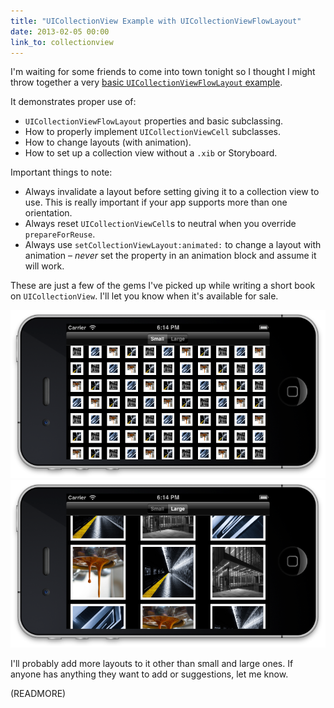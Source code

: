 ```yaml
---
title: "UICollectionView Example with UICollectionViewFlowLayout"
date: 2013-02-05 00:00
link_to: collectionview
---
```


I'm waiting for some friends to come into town tonight so I thought I might throw together a very [basic `UICollectionViewFlowLayout` example](https://github.com/AshFurrow/UICollectionViewFlowLayoutExample).

It demonstrates proper use of:

- `UICollectionViewFlowLayout` properties and basic subclassing.
- How to properly implement `UICollectionViewCell` subclasses.
- How to change layouts (with animation).
- How to set up a collection view without a `.xib` or Storyboard.

Important things to note:

- Always invalidate a layout before setting giving it to a collection view to use. This is really important if your app supports more than one orientation.
- Always reset `UICollectionViewCell`s to neutral when you override `prepareForReuse`.
- Always use `setCollectionViewLayout:animated:` to change a layout with animation – _never_ set the property in an animation block and assume it will work.

These are just a few of the gems I've picked up while writing a short book on `UICollectionView`. I'll let you know when it's available for sale.

 ![](/img/import/blog/uicollectionview-example-with-uicollectionviewflowlayout/B62F5B2D6C2F49469A7C0EC8F5FE3C6A.png) ![](/img/import/blog/uicollectionview-example-with-uicollectionviewflowlayout/AB89F722D59045A080987447EFE6BFE6.png)

I'll probably add more layouts to it other than small and large ones. If anyone has anything they want to add or suggestions, let me know.

(READMORE)
